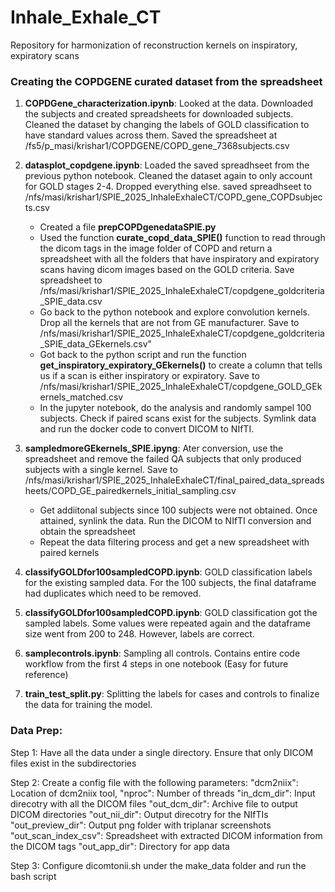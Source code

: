# Inhale_Exhale_CT
Repository for harmonization of reconstruction kernels on inspiratory, expiratory scans

### Creating the COPDGENE curated dataset from the spreadsheet 
1) **COPDGene_characterization.ipynb**: Looked at the data. Downloaded the subjects and created spreadsheets for downloaded subjects. Cleaned the dataset by changing the labels of GOLD classification to have standard values across them. Saved the spreadsheet at /fs5/p_masi/krishar1/COPDGENE/COPD_gene_7368subjects.csv

2) **datasplot_copdgene.ipynb**: Loaded the saved spreadhseet from the previous python notebook. Cleaned the dataset again to only account for GOLD stages 2-4. Dropped everything else. saved spreadhseet to /nfs/masi/krishar1/SPIE_2025_InhaleExhaleCT/COPD_gene_COPDsubjects.csv
    - Created a file **prepCOPDgenedataSPIE.py**
    - Used the function **curate_copd_data_SPIE()** function to read through the dicom tags in the image folder of COPD and return a spreadsheet with all the folders that have inspiratory and expiratory scans having dicom images based on the GOLD criteria. Save spreadsheet to /nfs/masi/krishar1/SPIE_2025_InhaleExhaleCT/copdgene_goldcriteria_SPIE_data.csv
    -  Go back to the python notebook and explore convolution kernels. Drop all the kernels that are not from GE manufacturer. Save to /nfs/masi/krishar1/SPIE_2025_InhaleExhaleCT/copdgene_goldcriteria_SPIE_data_GEkernels.csv"
    - Got back to the python script and run the function **get_inspiratory_expiratory_GEkernels()** to create a column that tells us if a scan is either inspiratory or expiratory. Save to /nfs/masi/krishar1/SPIE_2025_InhaleExhaleCT/copdgene_GOLD_GEkernels_matched.csv
    - In the jupyter notebook, do the analysis and randomly sampel 100 subjects. Check if paired scans exist for the subjects. Symlink data and run the docker code to convert DICOM to NIfTI. 

3) **sampledmoreGEkernels_SPIE.ipyng**: Ater conversion, use the spreadsheet and remove the failed QA subjects that only produced subjects with a single kernel. Save to /nfs/masi/krishar1/SPIE_2025_InhaleExhaleCT/final_paired_data_spreadsheets/COPD_GE_pairedkernels_initial_sampling.csv
    - Get addiitonal subjects since 100 subjects were not obtained. Once attained, synlink the data. Run the DICOM to NIfTI conversion and obtain the spreadsheet
    - Repeat the data filtering process and get a new spreadsheet with paired kernels 

4) **classifyGOLDfor100sampledCOPD.ipynb**: GOLD classification labels for the existing sampled data. For the 100 subjects, the final dataframe had duplicates which need to be removed.

5) **classifyGOLDfor100sampledCOPD.ipynb**: GOLD classification got the sampled labels. Some values were repeated again and the dataframe size went from 200 to 248. However, labels are correct.

6) **samplecontrols.ipynb**: Sampling all controls. Contains entire code workflow from the first 4 steps in one notebook (Easy for future reference)

7) **train_test_split.py**: Splitting the labels for cases and controls to finalize the data for training the model.


### Data Prep: 
Step 1: Have all the data under a single directory. Ensure that only DICOM files exist in the subdirectories 

Step 2: Create a config file with the following parameters: 
    "dcm2niix": Location of dcm2niix tool,
    "nproc": Number of threads
    "in_dcm_dir": Input direcotry with all the DICOM files
    "out_dcm_dir": Archive file to output DICOM directories
    "out_nii_dir": Output direcotry for the NIfTIs
    "out_preview_dir": Output png folder with triplanar screenshots
    "out_scan_index_csv": Spreadsheet with extracted DICOM information from the DICOM tags
    "out_app_dir": Directory for app data 

Step 3: Configure dicomtonii.sh under the make_data folder and run the bash script